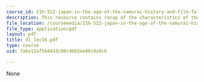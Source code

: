 ```yaml
---
course_id: 21h-522-japan-in-the-age-of-the-samurai-history-and-film-fall-2006
description: This resource contains recap of the characteristics of the Tokugawa period.
file_location: /coursemedia/21h-522-japan-in-the-age-of-the-samurai-history-and-film-fall-2006/7aba13af5b8443c00c46b5ee06c0a9cb_dl_lec16.pdf
file_type: application/pdf
layout: pdf
title: dl_lec16.pdf
type: course
uid: 7aba13af5b8443c00c46b5ee06c0a9cb

---
```

None